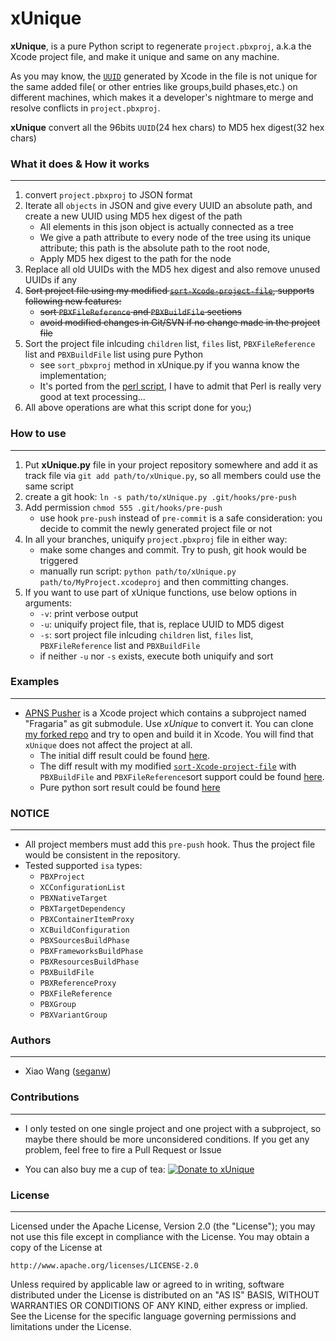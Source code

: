 xUnique
=======

**xUnique**, is a pure Python script to regenerate `project.pbxproj`, a.k.a the Xcode project file, and make it unique and same on any machine.
 
As you may know, the [`UUID`](http://www.ietf.org/rfc/rfc4122.txt) generated by Xcode in the file is not unique for the same added file( or other entries like groups,build phases,etc.) on different machines, which makes it a developer's nightmare to merge and resolve conflicts in `project.pbxproj`.

**xUnique** convert all the 96bits `UUID`(24 hex chars) to MD5 hex digest(32 hex chars)

### What it does & How it works
----------------
1. convert `project.pbxproj` to JSON format
2. Iterate all `objects` in JSON and give every UUID an absolute path, and create a new UUID using MD5 hex digest of the path
	* All elements in this json object is actually connected as a tree
	* We give a path attribute to every node of the tree using its unique attribute; this path is the absolute path to the root node, 
	* Apply MD5 hex digest to the path for the node
3. Replace all old UUIDs with the MD5 hex digest and also remove unused UUIDs if any
4. ~~Sort project file using my modified [`sort-Xcode-project-file`](https://github.com/truebit/webkit/commits/master/Tools/Scripts/sort-Xcode-project-file), supports following new features:~~ 
    * ~~sort `PBXFileReference` and `PBXBuildFile` sections~~
    * ~~avoid modified changes in Git/SVN if no change made in the project file~~
4. Sort the project file inlcuding `children` list, `files` list, `PBXFileReference` list and `PBXBuildFile` list using pure Python 
	* see `sort_pbxproj` method in xUnique.py if you wanna know the implementation;
	* It's ported from the [perl script](https://github.com/truebit/webkit/commits/master/Tools/Scripts/sort-Xcode-project-file), I have to admit that Perl is really very good at text processing...
5. All above operations are what this script done for you;)


### How to use
--------------
1. Put **xUnique.py** file in your project repository somewhere and add it as track file via `git add path/to/xUnique.py`, so all members could use the same script
2. create a git hook: `ln -s path/to/xUnique.py .git/hooks/pre-push`
3. Add permission `chmod 555 .git/hooks/pre-push` 
    * use hook `pre-push` instead of `pre-commit` is a safe consideration: you decide to commit the newly generated project file or not
4. In all your branches, uniquify `project.pbxproj` file in either way:
	* make some changes and commit. Try to push, git hook would be triggered
	* manually run script: `python path/to/xUnique.py path/to/MyProject.xcodeproj` and then committing changes.
5. If you want to use part of xUnique functions, use below options in arguments:
    * `-v`: print verbose output
    * `-u`: uniquify project file, that is, replace UUID to MD5 digest
    * `-s`: sort project file inlcuding `children` list, `files` list, `PBXFileReference` list and `PBXBuildFile`
    * if neither `-u` nor `-s` exists, execute both uniquify and sort

### Examples
------------
* [APNS Pusher](https://github.com/blommegard/APNS-Pusher) is a Xcode project which contains a subproject named "Fragaria" as git submodule. Use _xUnique_ to convert it. You can clone [my forked repo](https://github.com/truebit/APNS-Pusher) and try to open and build it in Xcode. You will find that `xUnique` does not affect the project at all.
  * The initial diff result could be found [here](https://github.com/truebit/APNS-Pusher/commit/fb27af54627ca0836aa5eb847766441b991220bf).
  * The diff result with my modified [`sort-Xcode-project-file`](https://github.com/truebit/webkit/blob/7afa105d20fccdec68d8bd778b649409f17cbdc0/Tools/Scripts/sort-Xcode-project-file) with `PBXBuildFile` and `PBXFileReference`sort support could be found [here](https://github.com/truebit/APNS-Pusher/commit/d5ff3dc053c4be96d6c209cc9ced890faad263c9). 
  * Pure python sort result could be found [here](https://github.com/truebit/APNS-Pusher/commit/f79d182b0b5892cbb889b67242845807689bd5e4)

### NOTICE
----------
* All project members must add this `pre-push` hook. Thus the project file would be consistent in the repository.
* Tested supported `isa` types:
    * `PBXProject`
    * `XCConfigurationList`
    * `PBXNativeTarget`
    * `PBXTargetDependency`
    * `PBXContainerItemProxy`
    * `XCBuildConfiguration`
    * `PBXSourcesBuildPhase`
    * `PBXFrameworksBuildPhase`
    * `PBXResourcesBuildPhase`
    * `PBXBuildFile`
    * `PBXReferenceProxy`
    * `PBXFileReference`
    * `PBXGroup`
    * `PBXVariantGroup`


### Authors
-----------
* Xiao Wang ([seganw](http://fclef.wordpress.com/about))

### Contributions
-----------------
* I only tested on one single project and one project with a subproject, so maybe there should be more unconsidered conditions. 
If you get any problem, feel free to fire a Pull Request or Issue

* You can also buy me a cup of tea: [![Donate to xUnique](https://www.paypalobjects.com/en_US/i/btn/btn_donate_SM.gif)](https://www.paypal.com/cgi-bin/webscr?cmd=_donations&business=QQNATFYESVT76&item_name=xUnique)



### License
-----------
Licensed under the Apache License, Version 2.0 (the "License"); you may not
use this file except in compliance with the License. You may obtain a copy of
the License at

    http://www.apache.org/licenses/LICENSE-2.0

Unless required by applicable law or agreed to in writing, software
distributed under the License is distributed on an "AS IS" BASIS, WITHOUT
WARRANTIES OR CONDITIONS OF ANY KIND, either express or implied. See the
License for the specific language governing permissions and limitations under
the License.
